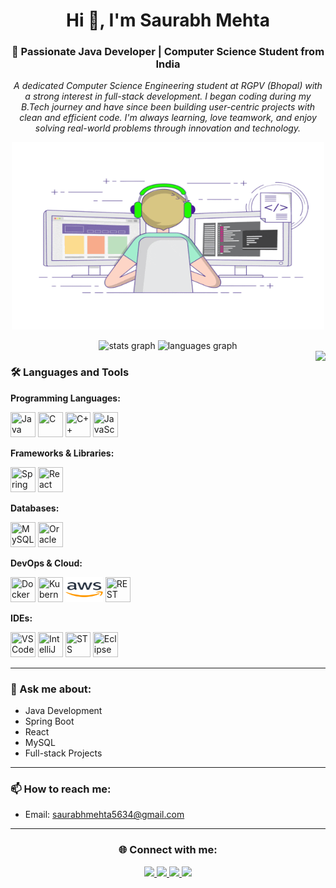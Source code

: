 <!-- Header -->
<h1 align="center">Hi 👋, I'm Saurabh Mehta</h1>
<h3 align="center">
  🚀 Passionate <strong>Java Developer</strong> | <strong>Computer Science Student</strong> from <strong>India</strong>
</h3>

<p align="center">
  <em>
    A dedicated Computer Science Engineering student at RGPV (Bhopal) with a strong interest in full-stack development. I began coding during my B.Tech journey and have since been building user-centric projects with clean and efficient code. I'm always learning, love teamwork, and enjoy solving real-world problems through innovation and technology.
  </em>
</p>

<p align="center">
  <img src="https://raw.githubusercontent.com/mikonoid/mikonoid/main/images/gifs/coder3.gif" alt="Coder GIF" height="300" width="500" />
</p>

<div align="center">
  <img src="https://github-readme-stats.vercel.app/api?username=maurodesouza&hide_title=false&hide_rank=false&show_icons=true&include_all_commits=true&count_private=true&disable_animations=false&theme=radical&locale=en&hide_border=false" height="150" alt="stats graph"  />
  <img src="https://github-readme-stats.vercel.app/api/top-langs?username=maurodesouza&locale=en&hide_title=false&layout=compact&card_width=320&langs_count=5&theme=radical&hide_border=false&exclude_repo=some-private-repo&langs=Java,C" height="150" alt="languages graph"  />
</div>



<img align="right" height="150" src="https://i.imgflip.com/65efzo.gif"  />
<!-- Skills -->
<h3>🛠️ Languages and Tools</h3>

**Programming Languages:**
<p>
  <img src="https://cdn.jsdelivr.net/gh/devicons/devicon/icons/java/java-original.svg" title="Java" width="40" height="40" />
  <img src="https://cdn.jsdelivr.net/gh/devicons/devicon/icons/c/c-original.svg" title="C" width="40" height="40" />
  <img src="https://cdn.jsdelivr.net/gh/devicons/devicon/icons/cplusplus/cplusplus-original.svg" title="C++" width="40" height="40" />
  <img src="https://cdn.jsdelivr.net/gh/devicons/devicon/icons/javascript/javascript-original.svg" title="JavaScript" width="40" height="40" />
</p>

**Frameworks & Libraries:**
<p>
  <img src="https://upload.wikimedia.org/wikipedia/commons/4/44/Spring_Framework_Logo_2018.svg" title="Spring Boot" width="40" height="40" />
  <img src="https://cdn.jsdelivr.net/gh/devicons/devicon/icons/react/react-original.svg" title="React" width="40" height="40" />
</p>

**Databases:**
<p>
  <img src="https://cdn.jsdelivr.net/gh/devicons/devicon/icons/mysql/mysql-original.svg" title="MySQL" width="40" height="40" />
  <img src="https://cdn.jsdelivr.net/gh/devicons/devicon/icons/oracle/oracle-original.svg" title="Oracle" width="40" height="40" />
</p>

**DevOps & Cloud:**
<p>
  <img src="https://cdn.jsdelivr.net/gh/devicons/devicon/icons/docker/docker-original.svg" title="Docker" width="40" height="40" />
  <img src="https://cdn.jsdelivr.net/gh/devicons/devicon/icons/kubernetes/kubernetes-plain.svg" title="Kubernetes" width="40" height="40" />
  <img src="https://raw.githubusercontent.com/devicons/devicon/master/icons/amazonwebservices/amazonwebservices-original-wordmark.svg" title="AWS" width="60" height="40" />
  <img src="https://img.icons8.com/color/48/api.png" title="REST API" width="40" height="40" />
</p>

**IDEs:**
<p>
  <img src="https://cdn.jsdelivr.net/gh/devicons/devicon/icons/vscode/vscode-original.svg" title="VS Code" width="40" height="40" />
  <img src="https://cdn.jsdelivr.net/gh/devicons/devicon/icons/intellij/intellij-original.svg" title="IntelliJ IDEA" width="40" height="40" />
  <img src="https://cdn.jsdelivr.net/gh/devicons/devicon/icons/spring/spring-original.svg" title="STS" width="40" height="40" />
  <img src="https://cdn.jsdelivr.net/gh/devicons/devicon/icons/eclipse/eclipse-original.svg" title="Eclipse" width="40" height="40" />
</p>

---

<!-- Ask me -->
<h3>💬 Ask me about:</h3>
<ul>
  <li>Java Development</li>
  <li>Spring Boot</li>
  <li>React</li>
  <li>MySQL</li>
  <li>Full-stack Projects</li>
</ul>

---

<!-- Contact -->
<h3>📫 How to reach me:</h3>
<ul>
  <li>Email: <a href="mailto:saurabhmehta5634@gmail.com">saurabhmehta5634@gmail.com</a></li>
</ul>

---

<!-- Social Links -->
<h3 align="center">🌐 Connect with me:</h3>
<p align="center">
  <a href="https://www.linkedin.com/in/saurabh-mehta-06321b263" target="_blank">
    <img src="https://img.shields.io/badge/LinkedIn-0A66C2?style=for-the-badge&logo=linkedin&logoColor=white" />
  </a>
  <a href="https://whatsapp.com/channel/0029VaiYxhz8qIzlCt9rWA1b" target="_blank">
    <img src="https://img.shields.io/badge/WhatsApp-25D366?style=for-the-badge&logo=whatsapp&logoColor=white" />
  </a>
  <a href="https://www.facebook.com/profile.php?id=100058209082802" target="_blank">
    <img src="https://img.shields.io/badge/Facebook-1877F2?style=for-the-badge&logo=facebook&logoColor=white" />
  </a>
  <a href="https://twitter.com/SaurabhKum65740" target="_blank">
    <img src="https://img.shields.io/badge/Twitter-1DA1F2?style=for-the-badge&logo=twitter&logoColor=white" />
  </a>
</p>

